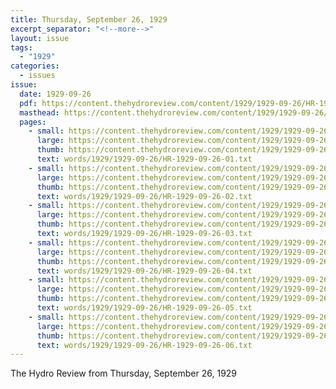 ```yaml
---
title: Thursday, September 26, 1929
excerpt_separator: "<!--more-->"
layout: issue
tags:
  - "1929"
categories:
  - issues
issue:
  date: 1929-09-26
  pdf: https://content.thehydroreview.com/content/1929/1929-09-26/HR-1929-09-26.pdf
  masthead: https://content.thehydroreview.com/content/1929/1929-09-26/masthead/HR-1929-09-26.jpg
  pages:
    - small: https://content.thehydroreview.com/content/1929/1929-09-26/small/HR-1929-09-26-01.jpg
      large: https://content.thehydroreview.com/content/1929/1929-09-26/large/HR-1929-09-26-01.jpg
      thumb: https://content.thehydroreview.com/content/1929/1929-09-26/thumbnails/HR-1929-09-26-01.jpg
      text: words/1929/1929-09-26/HR-1929-09-26-01.txt
    - small: https://content.thehydroreview.com/content/1929/1929-09-26/small/HR-1929-09-26-02.jpg
      large: https://content.thehydroreview.com/content/1929/1929-09-26/large/HR-1929-09-26-02.jpg
      thumb: https://content.thehydroreview.com/content/1929/1929-09-26/thumbnails/HR-1929-09-26-02.jpg
      text: words/1929/1929-09-26/HR-1929-09-26-02.txt
    - small: https://content.thehydroreview.com/content/1929/1929-09-26/small/HR-1929-09-26-03.jpg
      large: https://content.thehydroreview.com/content/1929/1929-09-26/large/HR-1929-09-26-03.jpg
      thumb: https://content.thehydroreview.com/content/1929/1929-09-26/thumbnails/HR-1929-09-26-03.jpg
      text: words/1929/1929-09-26/HR-1929-09-26-03.txt
    - small: https://content.thehydroreview.com/content/1929/1929-09-26/small/HR-1929-09-26-04.jpg
      large: https://content.thehydroreview.com/content/1929/1929-09-26/large/HR-1929-09-26-04.jpg
      thumb: https://content.thehydroreview.com/content/1929/1929-09-26/thumbnails/HR-1929-09-26-04.jpg
      text: words/1929/1929-09-26/HR-1929-09-26-04.txt
    - small: https://content.thehydroreview.com/content/1929/1929-09-26/small/HR-1929-09-26-05.jpg
      large: https://content.thehydroreview.com/content/1929/1929-09-26/large/HR-1929-09-26-05.jpg
      thumb: https://content.thehydroreview.com/content/1929/1929-09-26/thumbnails/HR-1929-09-26-05.jpg
      text: words/1929/1929-09-26/HR-1929-09-26-05.txt
    - small: https://content.thehydroreview.com/content/1929/1929-09-26/small/HR-1929-09-26-06.jpg
      large: https://content.thehydroreview.com/content/1929/1929-09-26/large/HR-1929-09-26-06.jpg
      thumb: https://content.thehydroreview.com/content/1929/1929-09-26/thumbnails/HR-1929-09-26-06.jpg
      text: words/1929/1929-09-26/HR-1929-09-26-06.txt
---
```


The Hydro Review from Thursday, September 26, 1929

<!--more-->

